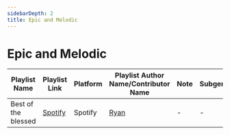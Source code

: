 ```yaml
---
sidebarDepth: 2
title: Epic and Melodic
---
```


# Epic and Melodic

| Playlist Name | Playlist Link | Platform | Playlist Author Name/Contributor Name | Note | Subgenre |
| ------------- | ------------- | -------- | -------------------- | ---- | -------- |
| Best of the blessed | [Spotify](https://open.spotify.com/playlist/37i9dQZF1DX37bXS7EGI3f) | Spotify  | [Ryan](https://github.com/Ryzenv9) | - | - |
